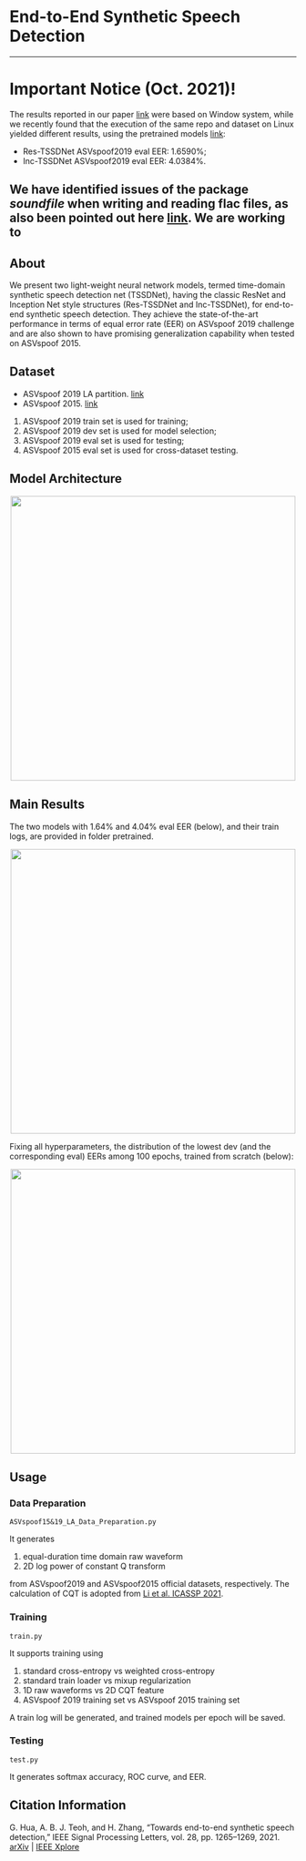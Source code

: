 # End-to-End Synthetic Speech Detection

---
# Important Notice (Oct. 2021)!
The results reported in our paper [link](https://ieeexplore.ieee.org/document/9456037) were based on Window system, while we recently found that the execution of the same repo and dataset on Linux yielded different results, using the pretrained models [link](https://github.com/ghuawhu/end-to-end-synthetic-speech-detection/tree/main/pretrained):

 - Res-TSSDNet ASVspoof2019 eval EER: 1.6590%;
 - Inc-TSSDNet ASVspoof2019 eval EER: 4.0384%.

We have identified issues of the package *soundfile* when writing and reading flac files, as also been pointed out here [link](https://github.com/ghuawhu/end-to-end-synthetic-speech-detection/issues/2). We are working to 
---

## About
We present two light-weight neural network models, termed time-domain synthetic speech detection net (TSSDNet), having the classic ResNet and Inception Net style structures (Res-TSSDNet and Inc-TSSDNet), for end-to-end synthetic speech detection. They achieve the state-of-the-art performance in terms of equal error rate (EER) on ASVspoof 2019 challenge and are also shown to have promising generalization capability when tested on ASVspoof 2015. 

## Dataset
- ASVspoof 2019 LA partition. [link](https://datashare.ed.ac.uk/handle/10283/3336)
- ASVspoof 2015. [link](https://datashare.ed.ac.uk/handle/10283/853)
  
1. ASVspoof 2019 train set is used for training;
2. ASVspoof 2019 dev set is used for model selection;
3. ASVspoof 2019 eval set is used for testing;
4. ASVspoof 2015 eval set is used for cross-dataset testing.

## Model Architecture
<center><img src="https://github.com/ghuawhu/end-to-end-synthetic-speech-detection/raw/main/imgs/1.png" width="500"></center>

## Main Results
The two models with 1.64% and 4.04% eval EER (below), and their train logs, are provided in folder pretrained.

<center><img src="https://github.com/ghuawhu/end-to-end-synthetic-speech-detection/raw/main/imgs/2.png" width="500"></center>

Fixing all hyperparameters, the distribution of the lowest dev (and the corresponding eval) EERs among 100 epochs, trained from scratch (below):

<center><img src="https://github.com/ghuawhu/end-to-end-synthetic-speech-detection/raw/main/imgs/3.png" width="500"></center>

## Usage
### Data Preparation 
```
ASVspoof15&19_LA_Data_Preparation.py
```
It generates 
1) equal-duration time domain raw waveform
2) 2D log power of constant Q transform

from ASVspoof2019 and ASVspoof2015 official datasets, respectively. The calculation of CQT is adopted from [Li et al. ICASSP 2021](https://github.com/lixucuhk/ASV-anti-spoofing-with-Res2Net).

### Training 
```
train.py
```
It supports training using 
1) standard cross-entropy vs weighted cross-entropy
2) standard train loader vs mixup regularization
3) 1D raw waveforms vs 2D CQT feature
4) ASVspoof 2019 training set vs ASVspoof 2015 training set

A train log will be generated, and trained models per epoch will be saved.

### Testing
```
test.py
```
It generates softmax accuracy, ROC curve, and EER.

## Citation Information
G. Hua, A. B. J. Teoh, and H. Zhang, “Towards end-to-end synthetic speech detection,” IEEE Signal Processing Letters, vol. 28, pp. 1265–1269, 2021. [arXiv](https://arxiv.org/abs/2106.06341) | [IEEE Xplore](https://ieeexplore.ieee.org/document/9456037)
